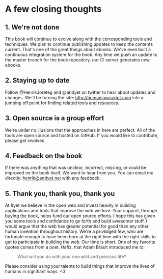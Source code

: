 # A few closing thoughts

## 1. We're not done

This book will continue to evolve along with the corresponding tools and techniques. We plan to continue publishing updates to keep the contents current. That's one of the great things about ebooks. We've even built a continuous integration system for the book. Any time we push an update to the master branch for the book repository, our CI server generates new ebooks.

## 2. Staying up to date

Follow @HenrikJoreteg and @andyet on twitter to hear about updates and changes. We'll be turning the site: http://humanjavascript.com into a jumping off point for finding related tools and resources.

## 3. Open source is a group effort

We're under no illusions that the approaches in here are perfect. All of the tools are open source and hosted on GitHub. If you would like to contribute, please get involved.

## 4. Feedback on the book

If there was anything that was unclear, incorrect, missing, or could be improved on the book itself. We want to hear from you. You can email me directly: henrik@andyet.net with any feedback.

## 5. Thank you, thank you, thank you

At &yet we believe in the open web and invest heavily in building applications and tools that improve the web we love. Your support, through buying the book, helps fund our open source efforts. I hope this has given you some tools and confidence to go forth and build awesomer stuff. I would argue that the web has greater potential for good than any other human invention throughout history. We're a privlidged few, who are fortunate enough to have been born at the right time with the right skills to get to participate in building the web. Our time is short. One of my favorite quotes comes from a poet, Hafiz, that Adam Brault introduced me to:

> What will you do with your one wild and precious life?

Please consider using your talents to build things that improve the lives of humans in signifiant ways. <3
